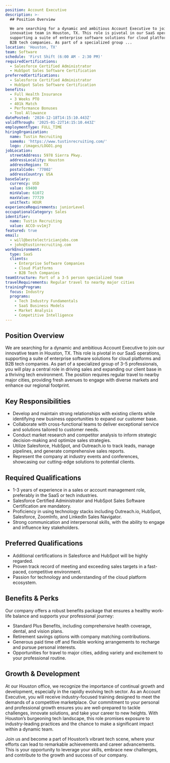 ```yaml
---
position: Account Executive
description: >-
  ## Position Overview

  We are searching for a dynamic and ambitious Account Executive to join our
  innovative team in Houston, TX. This role is pivotal in our SaaS operations,
  supporting a suite of enterprise software solutions for cloud platforms and
  B2B tech companies. As part of a specialized group ...
location: 'Houston, TX'
team: Software
schedule: 'First Shift (6:00 AM - 2:30 PM)'
requiredCertifications:
  - Salesforce Certified Administrator
  - HubSpot Sales Software Certification
preferredCertifications:
  - Salesforce Certified Administrator
  - HubSpot Sales Software Certification
benefits:
  - Full Health Insurance
  - 3 Weeks PTO
  - 401k Match
  - Performance Bonuses
  - Tool Allowance
datePosted: '2024-12-18T14:15:10.443Z'
validThrough: '2025-01-22T14:15:10.443Z'
employmentType: FULL_TIME
hiringOrganization:
  name: Tustin Recruiting
  sameAs: 'https://www.tustinrecruiting.com/'
  logo: /images/LOGO1.png
jobLocation:
  streetAddress: 5978 Sierra Pkwy.
  addressLocality: Houston
  addressRegion: TX
  postalCode: '77002'
  addressCountry: USA
baseSalary:
  currency: USD
  value: 69400
  minValue: 61072
  maxValue: 77729
  unitText: HOUR
experienceRequirements: juniorLevel
occupationalCategory: Sales
identifier:
  name: Tustin Recruiting
  value: ACCO-vv1mj7
featured: true
email:
  - will@bestelectricianjobs.com
  - john@tustinrecruiting.com
workEnvironment:
  type: SaaS
  clients:
    - Enterprise Software Companies
    - Cloud Platforms
    - B2B Tech Companies
teamStructure: Part of a 3-5 person specialized team
travelRequirements: Regular travel to nearby major cities
trainingProgram:
  focus: Industry
  programs:
    - Tech Industry Fundamentals
    - SaaS Business Models
    - Market Analysis
    - Competitive Intelligence
---
```




## Position Overview
We are searching for a dynamic and ambitious Account Executive to join our innovative team in Houston, TX. This role is pivotal in our SaaS operations, supporting a suite of enterprise software solutions for cloud platforms and B2B tech companies. As part of a specialized group of 3-5 professionals, you will play a central role in driving sales and expanding our client base in a thriving tech environment. The position requires regular travel to nearby major cities, providing fresh avenues to engage with diverse markets and enhance our regional footprint.

## Key Responsibilities
- Develop and maintain strong relationships with existing clients while identifying new business opportunities to expand our customer base.
- Collaborate with cross-functional teams to deliver exceptional service and solutions tailored to customer needs.
- Conduct market research and competitor analysis to inform strategic decision-making and optimize sales strategies.
- Utilize Salesforce, HubSpot, and Outreach.io to track leads, manage pipelines, and generate comprehensive sales reports.
- Represent the company at industry events and conferences, showcasing our cutting-edge solutions to potential clients.

## Required Qualifications
- 1-3 years of experience in a sales or account management role, preferably in the SaaS or tech industries.
- Salesforce Certified Administrator and HubSpot Sales Software Certification are mandatory.
- Proficiency in using technology stacks including Outreach.io, HubSpot, Salesforce, ZoomInfo, and LinkedIn Sales Navigator.
- Strong communication and interpersonal skills, with the ability to engage and influence key stakeholders.

## Preferred Qualifications
- Additional certifications in Salesforce and HubSpot will be highly regarded.
- Proven track record of meeting and exceeding sales targets in a fast-paced, competitive environment.
- Passion for technology and understanding of the cloud platform ecosystem.

## Benefits & Perks
Our company offers a robust benefits package that ensures a healthy work-life balance and supports your professional journey:
- Standard Plus Benefits, including comprehensive health coverage, dental, and vision plans.
- Retirement savings options with company matching contributions.
- Generous paid time off and flexible working arrangements to recharge and pursue personal interests.
- Opportunities for travel to major cities, adding variety and excitement to your professional routine.

## Growth & Development
At our Houston office, we recognize the importance of continual growth and development, especially in the rapidly evolving tech sector. As an Account Executive, you will receive industry-focused training designed to meet the demands of a competitive marketplace. Our commitment to your personal and professional growth ensures you are well-prepared to tackle challenges, innovate solutions, and take your career to new heights. With Houston’s burgeoning tech landscape, this role promises exposure to industry-leading practices and the chance to make a significant impact within a dynamic team.

Join us and become a part of Houston’s vibrant tech scene, where your efforts can lead to remarkable achievements and career advancements. This is your opportunity to leverage your skills, embrace new challenges, and contribute to the growth and success of our company.